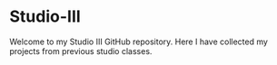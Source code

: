 # Studio-III
Welcome to my Studio III GitHub repository. Here I have collected my projects from previous studio classes. 
